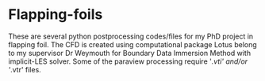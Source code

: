 # Flapping-foils #
These are several python postprocessing codes/files for my PhD project in flapping foil. 
The CFD is created using computational package Lotus belong to my supervisor Dr Weymouth for Boundary Data Immersion Method with implicit-LES solver.
Some of the paraview processing require  '*.vti' and/or '*.vtr' files.
